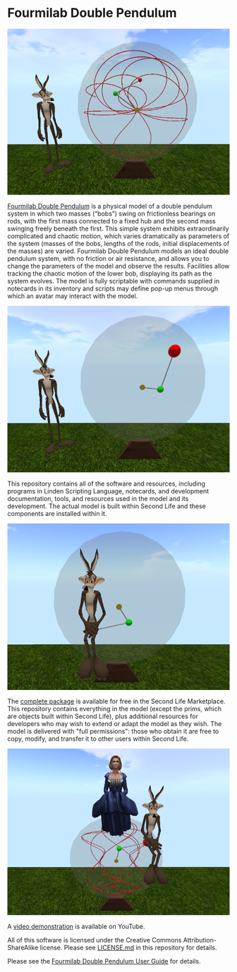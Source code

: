 # Fourmilab Double Pendulum

![Fourmilab Double Pendulum](marketplace/images/double_pendulum_01.png)

[Fourmilab Double Pendulum](https://marketplace.secondlife.com/p/Fourmilab-Double-Pendulum/23992138)
is a physical model of a double pendulum system in which two masses
(“bobs”) swing on frictionless bearings on rods, with the first mass
connected to a fixed hub and the second mass swinging freely beneath
the first.  This simple system exhibits extraordinarily complicated and
chaotic motion, which varies dramatically as parameters of the system
(masses of the bobs, lengths of the rods, initial displacements of the
masses) are varied.  Fourmilab Double Pendulum models an ideal double
pendulum system, with no friction or air resistance, and allows you to
change the parameters of the model and observe the results.  Facilities
allow tracking the chaotic motion of the lower bob, displaying its path
as the system evolves.  The model is fully scriptable with commands
supplied in notecards in its inventory and scripts may define pop-up
menus through which an avatar may interact with the model.

![Fourmilab Double Pendulum](marketplace/images/double_pendulum_02.png)

This repository contains all of the software and resources, including
programs in Linden Scripting Language, notecards, and development
documentation, tools, and resources used in the model and its
development.  The actual model is built within Second Life and these
components are installed within it.

![Fourmilab Double Pendulum](marketplace/images/double_pendulum_04.png)

The
[complete package](https://marketplace.secondlife.com/p/Fourmilab-Double-Pendulum/23992138)
is available for free in the Second Life Marketplace.  This repository
contains everything in the model (except the prims, which are objects
built within Second Life), plus additional resources for developers who
may wish to extend or adapt the model as they wish.  The model is
delivered with "full permissions": those who obtain it are free to
copy, modify, and transfer it to other users within Second Life.

![Fourmilab Double Pendulum](marketplace/images/double_pendulum_05.png)

A [video demonstration](https://www.youtube.com/watch?v=eOBY2C0BamI)
is available on YouTube.

All of this software is licensed under the Creative Commons
Attribution-ShareAlike license.  Please see
[LICENSE.md](LICENSE.md) in this repository for details.

Please see the
[Fourmilab Double Pendulum User Guide](notecards/double_pendulum_user_guide.nc)
for details.
